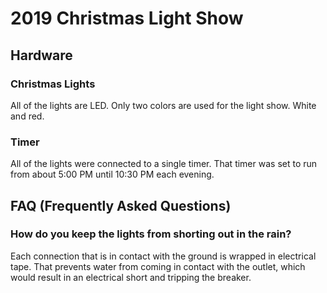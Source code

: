 # 2019 Christmas Light Show

## Hardware

### Christmas Lights

All of the lights are LED. Only two colors are used for the light show. White and red.

### Timer

All of the lights were connected to a single timer. That timer was set to run from about 5:00 PM until 
10:30 PM each evening.

## FAQ (Frequently Asked Questions)

### How do you keep the lights from shorting out in the rain?

Each connection that is in contact with the ground is wrapped in electrical tape. That prevents water from 
coming in contact with the outlet, which would result in an electrical short and tripping the breaker.